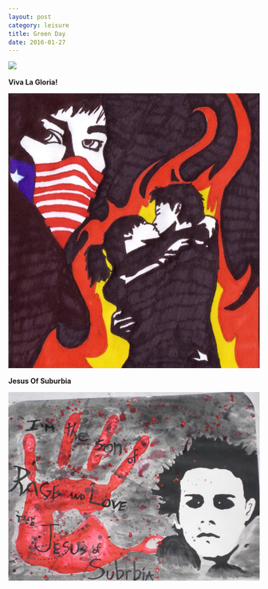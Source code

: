 ```yaml
---
layout: post
category: leisure
title: Green Day
date: 2016-01-27
---
```


![](/assets/leisure/greenday/green_day___viva_la_gloria_by_viictimofauthority.png)

**Viva La Gloria!**

![](/assets/leisure/greenday/viva_la_gloria_by_paco608.jpg)

**Jesus Of Suburbia**

![](/assets/leisure/greenday/the_jesus_of_suburbia_by_vampgeepy.jpg)